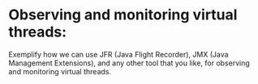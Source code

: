 # Observing and monitoring virtual threads:
Exemplify how we can use JFR (Java Flight Recorder), JMX (Java Management Extensions), and any other tool that you like, for observing and monitoring virtual threads.